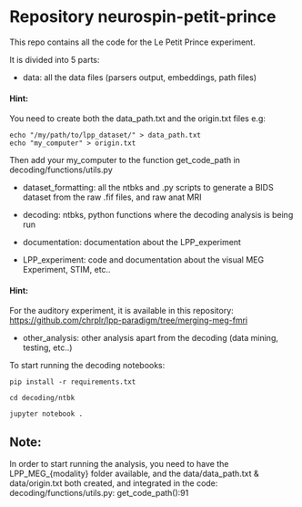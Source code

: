 # Repository neurospin-petit-prince

This repo contains all the code for the Le Petit Prince experiment.

It is divided into 5 parts: 

- data: all the data files (parsers output, embeddings, path files)
#### Hint: 
You need to create both the data_path.txt and the origin.txt files
e.g:
``` 
echo "/my/path/to/lpp_dataset/" > data_path.txt
echo "my_computer" > origin.txt
```
Then add your my_computer to the function get_code_path in decoding/functions/utils.py

- dataset_formatting: all the ntbks and .py scripts to generate a BIDS dataset from the raw .fif files, and raw anat MRI

- decoding: ntbks, python functions where the decoding analysis is being run

- documentation: documentation about the LPP_experiment

- LPP_experiment: code and documentation about the visual MEG Experiment, STIM, etc.. 
#### Hint:
For the auditory experiment, it is available in this repository:
https://github.com/chrplr/lpp-paradigm/tree/merging-meg-fmri

- other_analysis: other analysis apart from the decoding (data mining, testing, etc..)


To start running the decoding notebooks:

```
pip install -r requirements.txt

cd decoding/ntbk

jupyter notebook .
```

## Note:

In order to start running the analysis, you need to have the LPP_MEG_{modality} folder available, and the data/data_path.txt & data/origin.txt both created, and integrated in the code:
decoding/functions/utils.py: get_code_path():91






